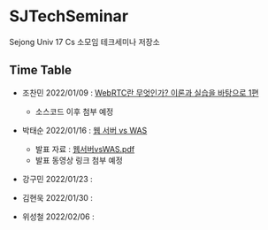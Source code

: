 # SJTechSeminar
Sejong Univ 17 Cs 소모임 테크세미나 저장소 

## Time Table
 - 조찬민 2022/01/09 : [WebRTC란 무엇인가? 이론과 실습을 바탕으로 1편 ](https://velog.io/@happyjarban/WebRTC-%ED%8C%8C%ED%97%A4%EC%B9%98%EA%B8%B0-1-%EC%9D%B4%EB%A1%A0)
   - 소스코드 이후 첨부 예정
   
 - 박태순 2022/01/16 : [웹 서버 vs WAS](https://velog.io/@taesunpark/웹서버-vs-WAS)
   - 발표 자료 : [웹서버vsWAS.pdf](https://github.com/SJAlgorithm/SJTechSeminar/files/7886179/vsWAS.pdf)
   - 발표 동영상 링크 첨부 예정
 - 강구민 2022/01/23 :
 - 김현욱 2022/01/30 : 
 - 위성철 2022/02/06 :
